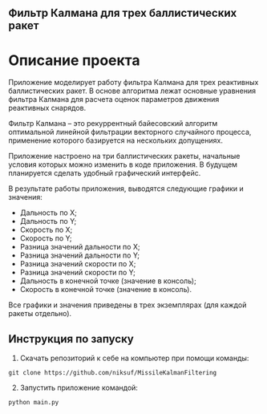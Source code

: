 ## Фильтр Калмана для трех баллистических ракет

# Описание проекта
Приложение моделирует работу фильтра Калмана для трех реактивных баллистических ракет. В основе алгоритма лежат основные уравнения фильтра Калмана для расчета оценок
параметров движения реактивных снарядов.

Фильтр Калмана – это рекуррентный байесовский алгоритм оптимальной линейной фильтрации векторного случайного процесса, применение которого базируется на нескольких 
допущениях.

Приложение настроено на три баллистических ракеты, начальные условия которых можно изменить в коде приложения. В будущем планируется сделать удобный графический 
интерфейс.

В результате работы приложения, выводятся следующие графики и значения:
* Дальность по X;
* Дальность по Y;
* Скорость по X;
* Скорость по Y;
* Разница значений дальности по X;
* Разница значений дальности по Y;
* Разница значений скорости по X;
* Разница значений скорости по Y;
* Дальность в конечной точке (значение в консоль);
* Скорость в конечной точке (значение в консоль).

Все графики и значения приведены в трех экземплярах (для каждой ракеты отдельно).

## Инструкция по запуску
1. Скачать репозиторий к себе на компьютер при помощи команды:
```
git clone https://github.com/niksuf/MissileKalmanFiltering
```
2. Запустить приложение командой:
```
python main.py
```

